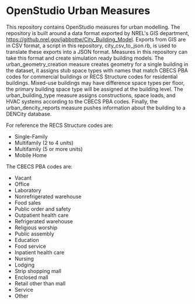 # OpenStudio Urban Measures

This repository contains OpenStudio measures for urban modelling.  The repository is built around a data format exported by NREL's GIS department, https://github.nrel.gov/jabbottw/City_Building_Model.  Exports from GIS are in CSV format, a script in this repository, city_csv_to_json.rb, is used to translate these exports into a JSON format.  Measures in this repository can take this format and create simulation ready building models. The urban_geometry_creation measure creates geometry for a single building in the dataset, it assigns stub space types with names that match CBECS PBA codes for commercial buildings or RECS Structure codes for residential buildings.  Mixed-use buildings may have difference space types per floor, the primary building space type will be assigned at the building level.  The urban_building_type measure assigns constructions, space loads, and HVAC systems according to the CBECS PBA codes.  Finally, the urban_dencity_reports measure pushes information about the building to a DENCity database.

For reference the RECS Structure codes are:

* Single-Family
* Multifamily (2 to 4 units)
* Multifamily (5 or more units)
* Mobile Home

The CBECS PBA codes are:

* Vacant
* Office
* Laboratory
* Nonrefrigerated warehouse
* Food sales
* Public order and safety
* Outpatient health care
* Refrigerated warehouse
* Religious worship
* Public assembly
* Education
* Food service
* Inpatient health care
* Nursing
* Lodging
* Strip shopping mall
* Enclosed mall
* Retail other than mall
* Service
* Other


